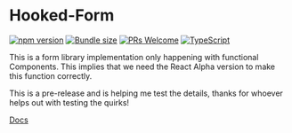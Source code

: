# Hooked-Form

[![npm version](https://badge.fury.io/js/hooked-form.svg)](https://badge.fury.io/js/hooked-form)
[![Bundle size](https://badgen.net/bundlephobia/minzip/hooked-form)](https://badgen.net/bundlephobia/minzip/hooked-form)
[![PRs Welcome](https://img.shields.io/badge/PRs-welcome-brightgreen.svg?style=flat-square)](http://makeapullrequest.com)
[![TypeScript](https://badges.frapsoft.com/typescript/awesome/typescript.png?v=101)](https://github.com/ellerbrock/typescript-badges/)

This is a form library implementation only happening with functional Components. This implies that we need the React Alpha version to make this function correctly.

This is a pre-release and is helping me test the details, thanks for whoever helps out with testing the quirks!

[Docs](https://jovidecroock.github.io/hooked-form/)
